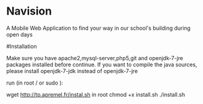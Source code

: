 # Navision 
A Mobile Web Application to find your way in our school's building during open days

#Installation

Make sure you have apache2,mysql-server,php5,git and openjdk-7-jre packages installed before continue.
If you want to compile the java sources, please install openjdk-7-jdk instead of openjdk-7-jre

run (in root / or sudo ):

wget http://tp.apremel.fr/instal.sh in root
chmod +x install.sh
./install.sh

